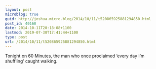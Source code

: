 ```yaml
---
layout: post
microblog: true
guid: http://joshua.micro.blog/2014/10/11/t520865925881294850.html
post_id: 40160
date: 2014-10-11T20:18:08+1100
lastmod: 2019-07-30T17:41:44+1100
type: post
url: /2014/10/11/t520865925881294850.html
---
```

Tonight on 60 Minutes, the man who once proclaimed ‘every day I’m shuffling’ caught walking.
